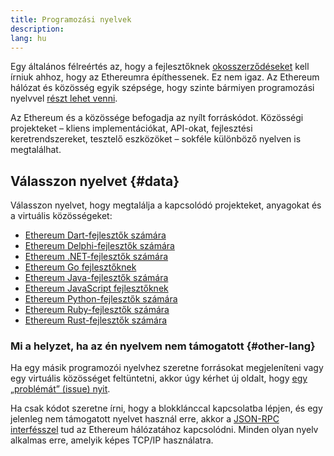 ```yaml
---
title: Programozási nyelvek
description:
lang: hu
---
```


Egy általános félreértés az, hogy a fejlesztőknek [okosszerződéseket](/developers/docs/smart-contracts/) kell írniuk ahhoz, hogy az Ethereumra építhessenek. Ez nem igaz. Az Ethereum hálózat és közösség egyik szépsége, hogy szinte bármiyen programozási nyelvvel [részt lehet venni](/community/).

Az Ethereum és a közössége befogadja az nyílt forráskódot. Közösségi projekteket – kliens implementációkat, API-okat, fejlesztési keretrendszereket, tesztelő eszközöket – sokféle különböző nyelven is megtalálhat.

## Válasszon nyelvet {#data}

Válasszon nyelvet, hogy megtalálja a kapcsolódó projekteket, anyagokat és a virtuális közösségeket:

- [Ethereum Dart-fejlesztők számára](/developers/docs/programming-languages/dart/)
- [Ethereum Delphi-fejlesztők számára](/developers/docs/programming-languages/delphi/)
- [Ethereum .NET-fejlesztők számára](/developers/docs/programming-languages/dot-net/)
- [Ethereum Go fejlesztőknek](/developers/docs/programming-languages/golang/)
- [Ethereum Java-fejlesztők számára](/developers/docs/programming-languages/java/)
- [Ethereum JavaScript fejlesztőknek](/developers/docs/programming-languages/javascript/)
- [Ethereum Python-fejlesztők számára](/developers/docs/programming-languages/python/)
- [Ethereum Ruby-fejlesztők számára](/developers/docs/programming-languages/ruby/)
- [Ethereum Rust-fejlesztők számára](/developers/docs/programming-languages/rust/)

### Mi a helyzet, ha az én nyelvem nem támogatott {#other-lang}

Ha egy másik programozói nyelvhez szeretne forrásokat megjeleníteni vagy egy virtuális közösséget feltüntetni, akkor úgy kérhet új oldalt, hogy [egy „problémát” (issue) nyit](https://github.com/ethereum/ethereum-org-website/issues/new/choose).

Ha csak kódot szeretne írni, hogy a blokklánccal kapcsolatba lépjen, és egy jelenleg nem támogatott nyelvet használ erre, akkor a [JSON-RPC interfésszel](/developers/docs/apis/json-rpc/) tud az Ethereum hálózatához kapcsolódni. Minden olyan nyelv alkalmas erre, amelyik képes TCP/IP használatra.
